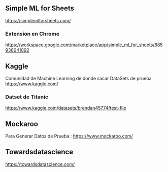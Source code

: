 
## Simple ML for Sheets
https://simplemlforsheets.com/

### Extension en Chrome
https://workspace.google.com/marketplace/app/simple_ml_for_sheets/685936641092


## Kaggle
Comunidad de Machine Learning de donde sacar DataSets de prueba
https://www.kaggle.com/

### Datset de Titanic
https://www.kaggle.com/datasets/brendan45774/test-file

## Mockaroo
Para Generar Datos de Prueba : https://www.mockaroo.com/

## Towardsdatascience
https://towardsdatascience.com/
